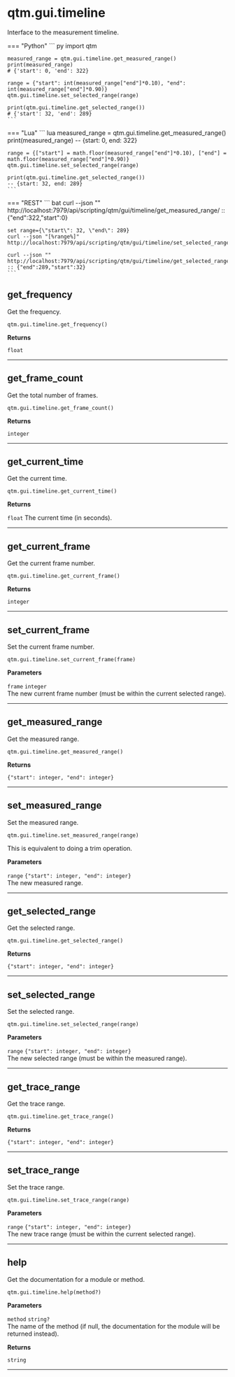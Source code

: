 # qtm.gui.timeline

Interface to the measurement timeline.

=== "Python"
    ``` py
    import qtm
    
    measured_range = qtm.gui.timeline.get_measured_range()
    print(measured_range)
    # {'start': 0, 'end': 322}
    
    range = {"start": int(measured_range["end"]*0.10), "end": int(measured_range["end"]*0.90)}
    qtm.gui.timeline.set_selected_range(range)
    
    print(qtm.gui.timeline.get_selected_range())
    # {'start': 32, 'end': 289}
    ```
=== "Lua"
    ``` lua
    measured_range = qtm.gui.timeline.get_measured_range()
    print(measured_range)
    -- {start: 0, end: 322}
    
    range = {["start"] = math.floor(measured_range["end"]*0.10), ["end"] = math.floor(measured_range["end"]*0.90)}
    qtm.gui.timeline.set_selected_range(range)
    
    print(qtm.gui.timeline.get_selected_range())
    -- {start: 32, end: 289}
    ```
=== "REST"
    ``` bat
    curl --json "" http://localhost:7979/api/scripting/qtm/gui/timeline/get_measured_range/
    :: {"end":322,"start":0}
    
    set range={\"start\": 32, \"end\": 289}
    curl --json "[%range%]" http://localhost:7979/api/scripting/qtm/gui/timeline/set_selected_range/
    
    curl --json "" http://localhost:7979/api/scripting/qtm/gui/timeline/get_selected_range/
    :: {"end":289,"start":32}
    ```
## get_frequency

Get the frequency.
```
qtm.gui.timeline.get_frequency()
```

**Returns**

`float` 

---

## get_frame_count

Get the total number of frames.
```
qtm.gui.timeline.get_frame_count()
```

**Returns**

`integer` 

---

## get_current_time

Get the current time.
```
qtm.gui.timeline.get_current_time()
```

**Returns**

`float` The current time (in seconds).

---

## get_current_frame

Get the current frame number.
```
qtm.gui.timeline.get_current_frame()
```

**Returns**

`integer` 

---

## set_current_frame

Set the current frame number.
```
qtm.gui.timeline.set_current_frame(frame)
```

**Parameters**

`frame` `integer`<br/>
The new current frame number (must be within the current selected range).



---

## get_measured_range

Get the measured range.
```
qtm.gui.timeline.get_measured_range()
```

**Returns**

`{"start": integer, "end": integer}` 

---

## set_measured_range

Set the measured range.
```
qtm.gui.timeline.set_measured_range(range)
```

This is equivalent to doing a trim operation.

**Parameters**

`range` `{"start": integer, "end": integer}`<br/>
The new measured range.



---

## get_selected_range

Get the selected range.
```
qtm.gui.timeline.get_selected_range()
```

**Returns**

`{"start": integer, "end": integer}` 

---

## set_selected_range

Set the selected range.
```
qtm.gui.timeline.set_selected_range(range)
```

**Parameters**

`range` `{"start": integer, "end": integer}`<br/>
The new selected range (must be within the measured range).



---

## get_trace_range

Get the trace range.
```
qtm.gui.timeline.get_trace_range()
```

**Returns**

`{"start": integer, "end": integer}` 

---

## set_trace_range

Set the trace range.
```
qtm.gui.timeline.set_trace_range(range)
```

**Parameters**

`range` `{"start": integer, "end": integer}`<br/>
The new trace range (must be within the current selected range).



---

## help

Get the documentation for a module or method.
```
qtm.gui.timeline.help(method?)
```

**Parameters**

`method` `string?`<br/>
The name of the method (if null, the documentation for the module will be returned instead).


**Returns**

`string` 

---

